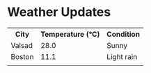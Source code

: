 # Weather Updates

<!-- WEATHER-UPDATE-START -->
<table><tr><th>City</th><th>Temperature (°C)</th><th>Condition</th></tr><tr><td>Valsad</td><td>28.0</td><td>Sunny</td></tr><tr><td>Boston</td><td>11.1</td><td>Light rain</td></tr><tr><td></td><td></td><td></td></tr></table>
<!-- WEATHER-UPDATE-END -->
